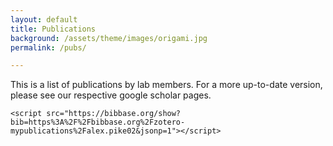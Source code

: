 ```yaml
---
layout: default
title: Publications
background: /assets/theme/images/origami.jpg
permalink: /pubs/

---
```

<div class="blurb">
	<p> This is a list of publications by lab members. For a more up-to-date version, please see our respective google scholar pages. </p>

	<script src="https://bibbase.org/show?bib=https%3A%2F%2Fbibbase.org%2Fzotero-mypublications%2Falex.pike02&jsonp=1"></script>

